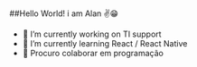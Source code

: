 ##Hello World! i am Alan ✌😁


- 🔭 I’m currently working on TI support
- 🌱 I’m currently learning React / React Native
- 👯 Procuro colaborar em programação


